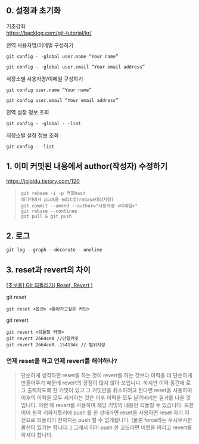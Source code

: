 ## 0. 설정과 초기화
기초강좌  
https://backlog.com/git-tutorial/kr/

전역 사용자명/이메일 구성하기
<pre><code>git config - -global user.name “Your name”

git config - -global user.email “Your email address”</code></pre>

저장소별 사용자명/이메일 구성하기
<pre><code>git config user.name “Your name”

git config user.email “Your email address”</code></pre>
전역 설정 정보 조회
<pre><code>git config - -global - -list</code></pre>
저장소별 설정 정보 조회
<pre><code>git config - -list</code></pre>

## 1. 이미 커밋된 내용에서 author(작성자) 수정하기
https://jojoldu.tistory.com/120
> <pre><code>git rebase -i -p 커밋hash
> 에디터에서 pick을 edit로(rebase대상지정)
> git commit --amend --author="사용자명 <이메일>"
> git rebase --continue
> git pull & git push</code></pre>

## 2. 로그 
<pre><code>git log --graph --decorate --oneline</code></pre>

## 3. reset과 revert의 차이
[[초보용] Git 되돌리기( Reset, Revert )](https://medium.com/nonamedeveloper/%EC%B4%88%EB%B3%B4%EC%9A%A9-git-%EB%90%98%EB%8F%8C%EB%A6%AC%EA%B8%B0-reset-revert-d572b4cb0bd5)

git reset
<pre><code>git reset <옵션> <돌아가고싶은 커밋> </code></pre>

git revert
<pre><code>git revert <되돌릴 커밋>
git revert 2664ce8 //단일커밋
git revert 2664ce8..15413dc // 범위지정</code></pre>

### 언제 reset을 하고 언제 revert를 해야하나?
> 단순하게 생각하면 reset을 하는 것이 revert를 하는 것보다 이력을 더 단순하게 만들어주기 때문에 revert의 장점이 많지 않아 보입니다. 하지만 이력 중간에 로그 출력하도록 한 커밋이 있고 그 커밋만을 취소하려고 한다면 reset을 사용하여 이후의 이력을 모두 제거하는 것은 이후 이력을 모두 날려버리는 결과를 나을 것입니다. 이런 때 revert를 사용하여 해당 커밋의 내용만 되돌릴 수 있습니다. 또한 이미 원격 리파지토리에 push 를 한 상태라면 reset을 사용하면 reset 하기 이전으로 되돌리기 전까지는 push 할 수 없게됩니다. (물론 force라는 무시무시한 옵션이 있기는 합니다. ) 그래서 이미 push 한 코드라면 미련을 버리고 revert를 하셔야 합니다.